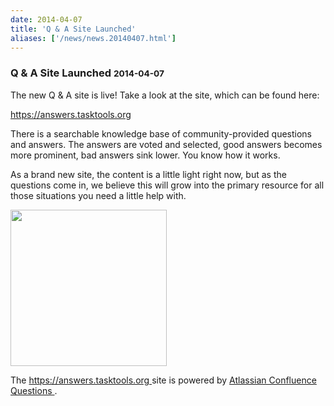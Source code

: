 ```yaml
---
date: 2014-04-07
title: 'Q & A Site Launched'
aliases: ['/news/news.20140407.html']
---
```

<div class="col-md-8 main">
 <div class="row">
  <h3>
   Q &amp; A Site Launched
   <small>
    2014-04-07
   </small>
  </h3>
  <p>
   The new Q &amp; A site is live! Take a look at the site, which can
            be found here:
  </p>
  <p>
   <a href="https://answers.tasktools.org">
    https://answers.tasktools.org
   </a>
  </p>
  <p>
   There is a searchable knowledge base of community-provided questions
            and answers. The answers are voted and selected, good answers
            becomes more prominent, bad answers sink lower.  You know how it
            works.
  </p>
  <p>
   As a brand new site, the content is a little light right now, but as
            the questions come in, we believe this will grow into the primary
            resource for all those situations you need a little help with.
  </p>
  <p>
   <img class="img-thumbnail" src="/news/images/qanda.png" width="250px"/>
  </p>
  <p>
   The
   <a href="https://answers.tasktools.org">
    https://answers.tasktools.org
   </a>
   site is powered by
   <a href="https://www.atlassian.com/software/confluence/questions">
    Atlassian Confluence Questions
   </a>
   .
  </p>
 </div>
</div>

